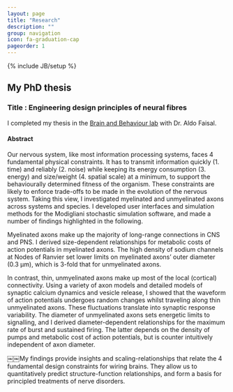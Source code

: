 ```yaml
---
layout: page
title: "Research"
description: ""
group: navigation
icon: fa-graduation-cap
pageorder: 1
---
```

{% include JB/setup %}

## My PhD thesis

### Title : Engineering design principles of neural fibres
I completed my thesis in the [Brain and Behaviour lab](http://www.faisallab.com) with Dr. Aldo Faisal.

#### Abstract
Our nervous system, like most information processing systems, faces 4 fundamental physical constraints. It has to transmit information quickly (1. time) and reliably (2. noise) while keeping its energy consumption (3. energy) and size/weight (4. spatial scale) at a minimum, to support the behaviourally determined fitness of the organism. These constraints are likely to enforce trade-offs to be made in the evolution of the nervous system. Taking this view, I investigated myelinated and unmyelinated axons across systems and species. I developed user interfaces and simulation methods for the Modigliani stochastic simulation software, and made a number of findings highlighted in the following.

Myelinated axons make up the majority of long-range connections in CNS and PNS. I derived size-dependent relationships for metabolic costs of action potentials in myelinated axons. The high density of sodium channels at Nodes of Ranvier set lower limits on myelinated axons’ outer diameter (0.3 μm), which is 3-fold that for unmyelinated axons.

In contrast, thin, unmyelinated axons make up most of the local (cortical) connectivity. Using a variety of axon models and detailed
models of synaptic calcium dynamics and vesicle release, I showed that the waveform of action potentials undergoes random changes whilst traveling along thin unmyelinated axons. These fluctuations translate into synaptic response variability. The diameter of unmyelinated axons sets energetic limits to signalling, and I derived diameter-dependent relationships for the maximum rate of burst and sustained firing. The latter depends on the density of pumps and metabolic cost of action potentials, but is counter intuitively independent of axon diameter.

￼￼My findings provide insights and scaling-relationships that relate the 4 fundamental design constraints for wiring brains. They allow us to quantitatively predict structure-function relationships, and form a basis for principled treatments of nerve disorders.
